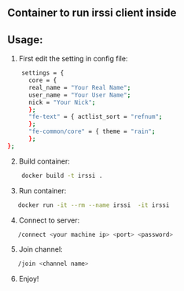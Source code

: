 ## Container to run irssi client inside
## Usage:

1. First edit the setting in config file:
```bash
    settings = {
      core = {
      real_name = "Your Real Name";
      user_name = "Your User Name";
      nick = "Your Nick";
      };
      "fe-text" = { actlist_sort = "refnum";
      };
      "fe-common/core" = { theme = "rain";
      };
};
```
2. Build container:
```bash
    docker build -t irssi .
```
3. Run container:
```bash
   docker run -it --rm --name irssi  -it irssi
```
4. Connect to server:
```bash
   /connect <your machine ip> <port> <password>
```
5. Join channel:
```bash
   /join <channel name>
```
6. Enjoy!
